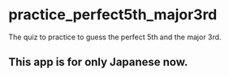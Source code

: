 # practice_perfect5th_major3rd
The quiz to practice to guess the perfect 5th and the major 3rd.

## This app is for only Japanese now.
